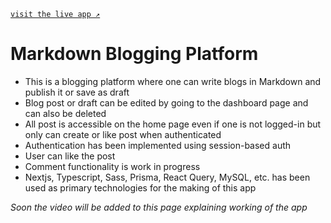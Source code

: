 [`visit the live app ↗`](https://next-mdx-notes-app.vercel.app/)

# Markdown Blogging Platform
-	This is a blogging platform where one can write blogs in Markdown and publish it or save as draft
- Blog post or draft can be edited by going to the dashboard page and can also be deleted
- All post is accessible on the home page even if one is not logged-in but only can create or like post when authenticated
-	Authentication has been implemented using session-based auth
-	User can like the post
-	Comment functionality is work in progress
-	Nextjs, Typescript, Sass, Prisma, React Query, MySQL, etc. has been used as primary technologies for the making of this app

*Soon the video will be added to this page explaining working of the app*
